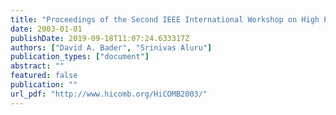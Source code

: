 ```yaml
---
title: "Proceedings of the Second IEEE International Workshop on High Performance Computational Biology (HiCOMB 2003), Nice, France, April 2003"
date: 2003-01-01
publishDate: 2019-09-18T11:07:24.633317Z
authors: ["David A. Bader", "Srinivas Aluru"]
publication_types: ["document"]
abstract: ""
featured: false
publication: ""
url_pdf: "http://www.hicomb.org/HiCOMB2003/"
---
```


